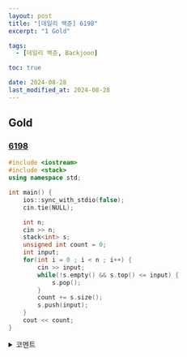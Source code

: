 ```yaml
---
layout: post
title: "[데일리 백준] 6198"
excerpt: "1 Gold"

tags:
  - [데일리 백준, Backjoon]

toc: true

date: 2024-08-28
last_modified_at: 2024-08-28
---
```

## Gold
### [6198][def]

```c++
#include <iostream>
#include <stack>
using namespace std;

int main() {
    ios::sync_with_stdio(false);
    cin.tie(NULL);

    int n;
    cin >> n;
    stack<int> s;
    unsigned int count = 0;
    int input;
    for(int i = 0 ; i < n ; i++) {
        cin >> input;
        while(!s.empty() && s.top() <= input) {
            s.pop();
        }
        count += s.size();
        s.push(input);
    }
    cout << count;
}
```

<details>
<summary>코멘트</summary>
<div markdown="1">

- 스택을 활용한 문제

</div>
</details>

[def]: https://www.acmicpc.net/problem/6198